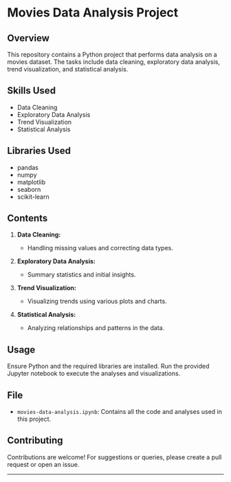 # Movies Data Analysis Project

## Overview
This repository contains a Python project that performs data analysis on a movies dataset. The tasks include data cleaning, exploratory data analysis, trend visualization, and statistical analysis.

## Skills Used
- Data Cleaning
- Exploratory Data Analysis
- Trend Visualization
- Statistical Analysis

## Libraries Used
- pandas
- numpy
- matplotlib
- seaborn
- scikit-learn

## Contents
1. **Data Cleaning:**
   - Handling missing values and correcting data types.

2. **Exploratory Data Analysis:**
   - Summary statistics and initial insights.

3. **Trend Visualization:**
   - Visualizing trends using various plots and charts.

4. **Statistical Analysis:**
   - Analyzing relationships and patterns in the data.

## Usage
Ensure Python and the required libraries are installed. Run the provided Jupyter notebook to execute the analyses and visualizations.

## File
- `movies-data-analysis.ipynb`: Contains all the code and analyses used in this project.

## Contributing
Contributions are welcome! For suggestions or queries, please create a pull request or open an issue.

---

